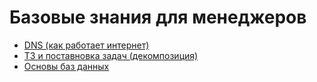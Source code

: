 # Базовые знания для менеджеров

- [DNS (как работает интернет)](DNS.md)
- [ТЗ и поставновка задач (декомпозиция)](TZ.md)
- [Основы баз данных](DB.md)
